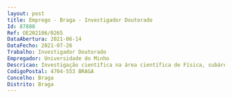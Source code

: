 ```yaml
--- 
layout: post
title: Emprego - Braga - Investigador Doutorado
Id: 87888
Ref: OE202106/0265
DataAbertura: 2021-06-14
DataFecho: 2021-07-26
Trabalho: Investigador Doutorado
Empregador: Universidade do Minho
Descricao: Investigação científica na área científica de Física, subárea  científica Física da Matéria Condensada, no âmbito do projeto NANO4BIO  Nanopartículas plasmónicas para deteção biológica, ref.ª POCI 01 0145 FEDER 032299, financiado pelo Fundo Europeu de Desenvolvimento Regional (FEDER), através do Programa Operacional de Competitividade e Internacionalização (POCI) – COMPETE 2020, de Portugal  2020 e por fundos nacionais, através da Fundação para a Ciência e Tecnologia (FCT) I.P., com vista ao desenvolvimento de atividades de I&D.
CodigoPostal: 4704-553 BRAGA
Concelho: Braga
Distrito: Braga
--- 
```

